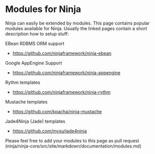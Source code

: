 Modules for Ninja
=================

Ninja can easily be extended by modules. This page contains popular modules
available for Ninja. Usually the linked pages contain
a short description how to setup stuff:


EBean RDBMS ORM support

 * https://github.com/ninjaframework/ninja-ebean
 
 
Google AppEngine Support

 * https://github.com/ninjaframework/ninja-appengine
 
 
Rythm templates

 * https://github.com/ninjaframework/ninja-rythm
 
 
Mustache templates

 * https://github.com/kpacha/ninja-mustache


Jade4Ninja (Jade) templates

 * https://github.com/mysu/jade4ninja


<div class="alert alert-info">
Please feel free to add your modules to this page as pull request 
(ninja/ninja-core/src/site/markdown/documentation/modules.md)
</div>
